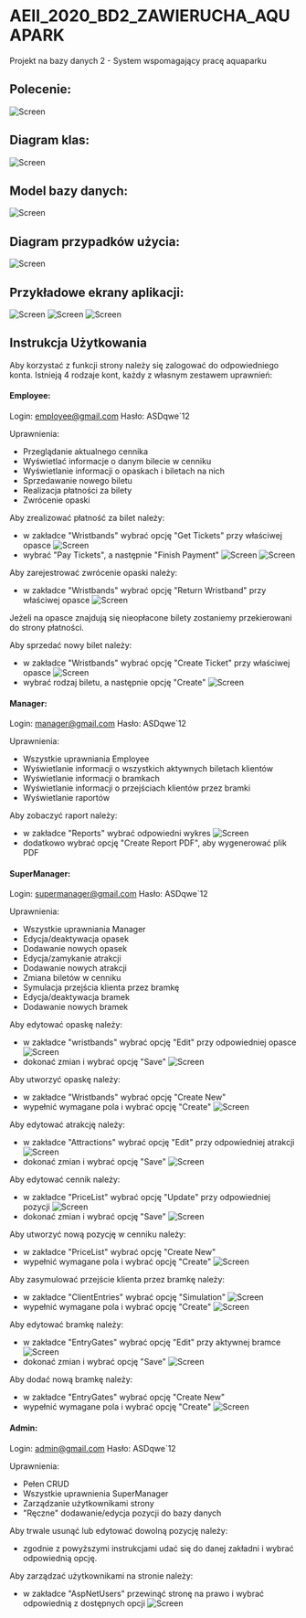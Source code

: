 ﻿# AEII_2020_BD2_ZAWIERUCHA_AQUAPARK
Projekt na bazy danych 2 - System wspomagający pracę aquaparku


## Polecenie:
![Screen](documentation/Polecenie.jpg)


## Diagram klas:

![Screen](documentation/Classes.png)

## Model bazy danych:

![Screen](documentation/DatabaseModel.png)

## Diagram przypadków użycia:

![Screen](documentation/UseCase.jpg)

## Przykładowe ekrany aplikacji:

![Screen](documentation/Landing.png)
![Screen](documentation/Login.png)
![Screen](documentation/Wristbands.png)



## Instrukcja Użytkowania

Aby korzystać z funkcji strony należy się zalogować do odpowiedniego konta.
Istnieją 4 rodzaje kont, każdy z własnym zestawem uprawnień:

#### Employee:
Login: employee@gmail.com
Hasło: ASDqwe`12

Uprawnienia:
- Przeglądanie aktualnego cennika
- Wyświetlać informacje o danym bilecie w cenniku
- Wyświetlanie informacji o opaskach i biletach na nich
- Sprzedawanie nowego biletu
- Realizacja płatności za bilety
- Zwrócenie opaski

Aby zrealizować płatność za bilet należy:
- w zakładce "Wristbands" wybrać opcję "Get Tickets" przy właściwej opasce
![Screen](documentation/get_ticket.png)
- wybrać "Pay Tickets", a następnie "Finish Payment"
![Screen](documentation/pay_tickets.png)
![Screen](documentation/finish_payment.png)

Aby zarejestrować zwrócenie opaski należy:
- w zakładce "Wristbands" wybrać opcję "Return Wristband" przy właściwej opasce
![Screen](documentation/return_wristband.png)

Jeżeli na opasce znajdują się nieopłacone bilety zostaniemy przekierowani do strony płatności.

Aby sprzedać nowy bilet należy:
- w zakładce "Wristbands" wybrać opcję "Create Ticket" przy właściwej opasce
![Screen](documentation/create_ticket.png)
- wybrać rodzaj biletu, a następnie opcję "Create"
![Screen](documentation/add_ticket.png)

#### Manager:
Login: manager@gmail.com
Hasło: ASDqwe`12

Uprawnienia:
- Wszystkie uprawniania Employee
- Wyświetlanie informacji o wszystkich aktywnych biletach klientów
- Wyświetlanie informacji o bramkach
- Wyświetlanie informacji o przejściach klientów przez bramki
- Wyświetlanie raportów

Aby zobaczyć raport należy:
- w zakładce "Reports" wybrać odpowiedni wykres
![Screen](documentation/report.png)
- dodatkowo wybrać opcję "Create Report PDF", aby wygenerować plik PDF

#### SuperManager:
Login: supermanager@gmail.com
Hasło: ASDqwe`12

Uprawnienia:
- Wszystkie uprawniania Manager
- Edycja/deaktywacja opasek
- Dodawanie nowych opasek
- Edycja/zamykanie atrakcji
- Dodawanie nowych atrakcji
- Zmiana biletów w cenniku
- Symulacja przejścia klienta przez bramkę
- Edycja/deaktywacja bramek
- Dodawanie  nowych bramek

Aby edytować opaskę należy:
- w zakładce "wristbands" wybrać opcję "Edit" przy odpowiedniej opasce
![Screen](documentation/supermanager_wristband.png)
- dokonać zmian i wybrać opcję "Save"
![Screen](documentation/edit_wristband.png)

Aby utworzyć opaskę należy:
- w zakładce "Wristbands" wybrać opcję "Create New"
- wypełnić wymagane pola i wybrać opcję "Create"
![Screen](documentation/create_wristband.png)

Aby edytować atrakcję należy:
- w zakładce "Attractions" wybrać opcję "Edit" przy odpowiedniej atrakcji
![Screen](documentation/supermanager_attractions.png)
- dokonać zmian i wybrać opcję "Save"
![Screen](documentation/edit_attraction.png)

Aby edytować cennik należy:
- w zakładce "PriceList" wybrać opcję "Update" przy odpowiedniej pozycji
![Screen](documentation/supermanager_pricelist.png)
- dokonać zmian i wybrać opcję "Save"
![Screen](documentation/edit_pricelist.png)

Aby utworzyć nową pozycję w cenniku należy:
- w zakładce "PriceList" wybrać opcję "Create New"
- wypełnić wymagane pola i wybrać opcję "Create"
![Screen](documentation/create_pricelist.png)

Aby zasymulować przejście klienta przez bramkę należy:
- w zakładce "ClientEntries" wybrać opcję "Simulation"
![Screen](documentation/supermanager_cliententries.png)
- wypełnić wymagane pola i wybrać opcję "Create"
![Screen](documentation/create_entry.png)

Aby edytować bramkę należy:
- w zakładce "EntryGates" wybrać opcję "Edit" przy aktywnej bramce
![Screen](documentation/supermanager_entrygates.png)
- dokonać zmian i wybrać opcję "Save"
![Screen](documentation/edit_entrygate.png)

Aby dodać nową bramkę należy:
- w zakładce "EntryGates" wybrać opcję "Create New"
- wypełnić wymagane pola i wybrać opcję "Create"
![Screen](documentation/create_entrygate.png)

#### Admin:
Login: admin@gmail.com
Hasło: ASDqwe`12

Uprawnienia:
- Pełen CRUD
- Wszystkie uprawnienia SuperManager
- Zarządzanie użytkownikami strony
- "Ręczne" dodawanie/edycja pozycji do bazy danych

Aby trwale usunąć lub edytować dowolną pozycję należy:
- zgodnie z powyższymi instrukcjami udać się do danej zakładni i wybrać odpowiednią opcję.

Aby zarządzać użytkownikami na stronie należy:
- w zakładce "AspNetUsers" przewinąć stronę na prawo i wybrać odpowiednią z dostępnych opcji
![Screen](documentation/admin.png)
